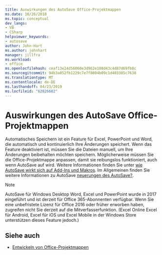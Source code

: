 ```yaml
---
title: Auswirkungen des AutoSave Office-Projektmappen
ms.date: 10/26/2018
ms.topic: conceptual
dev_langs:
- VB
- CSharp
helpviewer_keywords:
- autosave
author: John-Hart
ms.author: johnhart
manager: jillfra
ms.workload:
- office
ms.openlocfilehash: ceaf13e24d56060e3d962e108d43c4d87d69fb8c
ms.sourcegitcommit: 94b3a052fb1229c7e7f8804b09c1d403385c7630
ms.translationtype: MT
ms.contentlocale: de-DE
ms.lasthandoff: 04/23/2019
ms.locfileid: "62826682"
---
```

# <a name="how-autosave-impacts-office-solutions"></a>Auswirkungen des AutoSave Office-Projektmappen

Automatisches Speichern ist ein Feature für Excel, PowerPoint und Word, die automatisch und kontinuierlich Ihre Änderungen speichert. Wenn das Feature deaktiviert ist, müssen Sie die Dateien manuell, um Ihre Änderungen beibehalten möchten speichern. Möglicherweise müssen Sie die Office-Projektmappe anpassen, damit sie reibungslos funktioniert, auch wenn AutoSave auf wird. Weitere Informationen finden Sie unter [wie AutoSave wirkt sich auf Add-Ins und Makros](/office/vba/library-reference/concepts/how-autosave-impacts-addins-and-macros). Im Allgemeinen finden Sie weitere Informationen zu AutoSave [neuerungen des AutoSave?](https://support.office.com/en-US/article/What-is-AutoSave-6d6bd723-ebfd-4e40-b5f6-ae6e8088f7a5).

> [!NOTE]
> AutoSave für Windows Desktop Word, Excel und PowerPoint wurde in 2017 eingeführt und ist derzeit für Office 365-Abonnenten verfügbar. Wenn Sie eine unbefristete Lizenz für Office 2016 oder früher erworben haben, zugreifen nicht Sie derzeit auf die Mitverfasserfunktion. (Excel Online Excel für Android, Excel für iOS und Excel Mobile in der Windows Store unterstützen dieses Feature jedoch.)

## <a name="see-also"></a>Siehe auch
- [Entwickeln von Office-Projektmappen](./developing-office-solutions.md)
